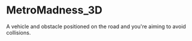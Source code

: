 # MetroMadness_3D
A vehicle and obstacle positioned on the road and you're aiming to avoid collisions.
